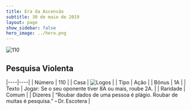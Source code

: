 ```yaml
---
title: Era da Ascensão
subtitle: 30 de maio de 2019
layout: page
show_sidebar: false
hero_image: ../hero.png
---
```


![110](https://cdn.keyforgegame.com/media/card_front/pt/435_110_4CVRVXCGRV2_pt.png)

## Pesquisa Violenta

|----|----|
| Número | 110 |
| Casa | ![Logos](https://archonarcana.com/images/thumb/c/ce/Logos.png/22px-Logos.png "Logos") |
| Tipo | Ação |
| Bônus | 1A |
| Texto | Jogar: Se o seu oponente tiver 8A  ou mais, roube 2A. |
| Raridade | Comum |
| Dizeres | “Roubar dados de uma pessoa é plágio. Roubar de muitas é pesquisa.” – Dr. Escotera |
